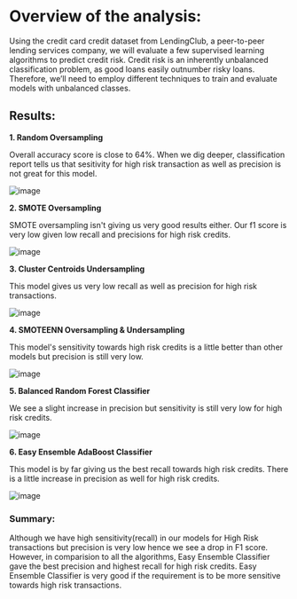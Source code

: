 # Overview of the analysis: 
Using the credit card credit dataset from LendingClub, a peer-to-peer lending services company, we will evaluate a few supervised learning algorithms to predict credit risk. Credit risk is an inherently unbalanced classification problem, as good loans easily outnumber risky loans. Therefore, we’ll need to employ different techniques to train and evaluate models with unbalanced classes. 

## Results: 

**1. Random Oversampling**

Overall accuracy score is close to 64%. When we dig deeper, classification report tells us that sesitivity for high risk transaction as well as precision is not great for this model.

![image](https://user-images.githubusercontent.com/82654977/129498037-a8cac581-6095-46ec-8fce-d6177640211d.png)

**2.  SMOTE Oversampling**

SMOTE oversampling isn't giving us very good results either. Our f1 score is very low given low recall and precisions for high risk credits.

![image](https://user-images.githubusercontent.com/82654977/129498090-2bc9309e-ab59-4ad6-943f-a8005ec9cd72.png)

**3. Cluster Centroids Undersampling**

This model gives us very low recall as well as precision for high risk transactions.

![image](https://user-images.githubusercontent.com/82654977/129498165-95214d27-582e-4f80-897c-0548eac991fd.png)

**4. SMOTEENN Oversampling & Undersampling**

This model's sensitivity towards high risk credits is a little better than other models but precision is still very low.

![image](https://user-images.githubusercontent.com/82654977/129498281-f4e479b0-cdac-41a8-aabc-b63757dbc357.png)

**5. Balanced Random Forest Classifier**

We see a slight increase in precision but sensitivity is still very low for high risk credits.

![image](https://user-images.githubusercontent.com/82654977/129498377-c17c5195-2931-41bd-8cdc-8ba9cce5f313.png)

**6. Easy Ensemble AdaBoost Classifier**

This model is by far giving us the best recall towards high risk credits. There is a little increase in precision as well for high risk credits.

![image](https://user-images.githubusercontent.com/82654977/129512632-3131a7c0-5314-4445-ab22-b46f9415bf65.png)


### Summary: 
Although we have high sensitivity(recall) in our models for High Risk transactions but precision is very low hence we see a drop in F1 score. However, in comparision to all the algorithms, Easy Ensemble Classifier gave the best precision and highest recall for high risk credits. Easy Ensemble Classifier is very good if the requirement is to be more sensitive towards high risk transactions.






































